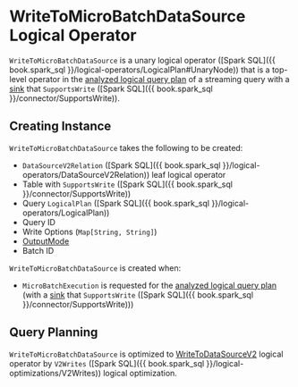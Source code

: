 # WriteToMicroBatchDataSource Logical Operator

`WriteToMicroBatchDataSource` is a unary logical operator ([Spark SQL]({{ book.spark_sql }}/logical-operators/LogicalPlan#UnaryNode)) that is a top-level operator in the [analyzed logical query plan](../micro-batch-execution/MicroBatchExecution.md#logicalPlan) of a streaming query with a [sink](../StreamExecution.md#sink) that `SupportsWrite` ([Spark SQL]({{ book.spark_sql }}/connector/SupportsWrite)).

## Creating Instance

`WriteToMicroBatchDataSource` takes the following to be created:

* <span id="relation"> `DataSourceV2Relation` ([Spark SQL]({{ book.spark_sql }}/logical-operators/DataSourceV2Relation)) leaf logical operator
* <span id="table"> Table with `SupportsWrite` ([Spark SQL]({{ book.spark_sql }}/connector/SupportsWrite))
* <span id="query"> Query `LogicalPlan` ([Spark SQL]({{ book.spark_sql }}/logical-operators/LogicalPlan))
* <span id="queryId"> Query ID
* <span id="writeOptions"> Write Options (`Map[String, String]`)
* <span id="outputMode"> [OutputMode](../OutputMode.md)
* <span id="batchId"> Batch ID

`WriteToMicroBatchDataSource` is created when:

* `MicroBatchExecution` is requested for the [analyzed logical query plan](../micro-batch-execution/MicroBatchExecution.md#logicalPlan) (with a [sink](../StreamExecution.md#sink) that `SupportsWrite` ([Spark SQL]({{ book.spark_sql }}/connector/SupportsWrite)))

## Query Planning

`WriteToMicroBatchDataSource` is optimized to [WriteToDataSourceV2](WriteToDataSourceV2.md) logical operator by `V2Writes` ([Spark SQL]({{ book.spark_sql }}/logical-optimizations/V2Writes)) logical optimization.
